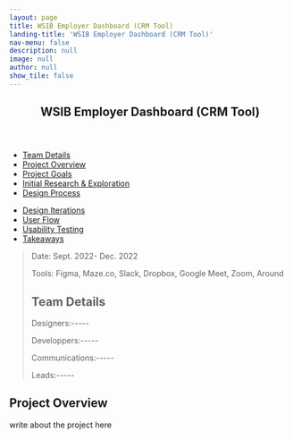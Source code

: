 ```yaml
---
layout: page
title: WSIB Employer Dashboard (CRM Tool)
landing-title: 'WSIB Employer Dashboard (CRM Tool)'
nav-menu: false
description: null
image: null
author: null
show_tile: false
---
```


<!-- Main -->
<div id="main" class="alt">
	
<!-- One -->
<section id="one">
	<div class="inner">
	     <header class="major">
		<h1>WSIB Employer Dashboard (CRM Tool)</h1>
	     </header>		
		
<!-- Content Overview -->
<ul class="actions">
	<li><a href="#" class="button small">Team Details</a></li>
	<li><a href="#" class="button small">Project Overview</a></li>
	<li><a href="#" class="button small">Project Goals</a></li>
	<li><a href="#" class="button small">Initial Research & Exploration</a></li>
	<li><a href="#" class="button small">Design Process</a></li>
</ul>
		
<ul class="actions">
	<li><a href="#" class="button small">Design Iterations</a></li>
	<li><a href="#" class="button small">User Flow</a></li>
	<li><a href="#" class="button small">Usability Testing</a></li>
	<li><a href="#" class="button small">Takeaways</a></li>
</ul>

<!-- Content -->
<blockquote> 
	<p>Date: Sept. 2022- Dec. 2022</p>
	<p>Tools: Figma, Maze.co, Slack, Dropbox, Google Meet, Zoom, Around</p>
	<p></p>
	<h2>Team Details</h2>
	<p>Designers:-----</p>
	<p>Developpers:-----</p>
	<p>Communications:-----</p>
	<p>Leads:-----</p>
</blockquote>

<h2>Project Overview</h2>
<p>write about the project here</p>
	
</div>
</section>
	
</div>
